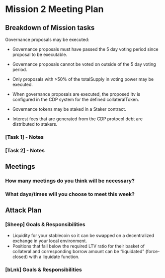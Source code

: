 # Mission 2 Meeting Plan

## Breakdown of Mission tasks
Governance proposals may be executed:
- Governance proposals must have passed the 5 day voting period since proposal to be executable.
- Governance proposals cannot be voted on outside of the 5 day voting period.
- Only proposals with >50% of the totalSupply in voting power may be executed.
- When governance proposals are executed, the proposed ltv is configured in the CDP system for the defined collateralToken.

- Governance tokens may be staked in a Staker contract.
- Interest fees that are generated from the CDP protocol debt are distributed to stakers.
### [Task 1] - Notes

### [Task 2] - Notes


## Meetings

### How many meetings do you think will be necessary?

### What days/times will you choose to meet this week?

## Attack Plan

### [Sheep] Goals & Responsibilities
- Liquidity for your stablecoin so it can be swapped on a decentralized exchange in your local environment.
- Positions that fall below the required LTV ratio for their basket of collateral and corresponding borrow amount can be “liquidated” (force-closed) with a liquidate function.

### [bLnk] Goals & Responsibilities